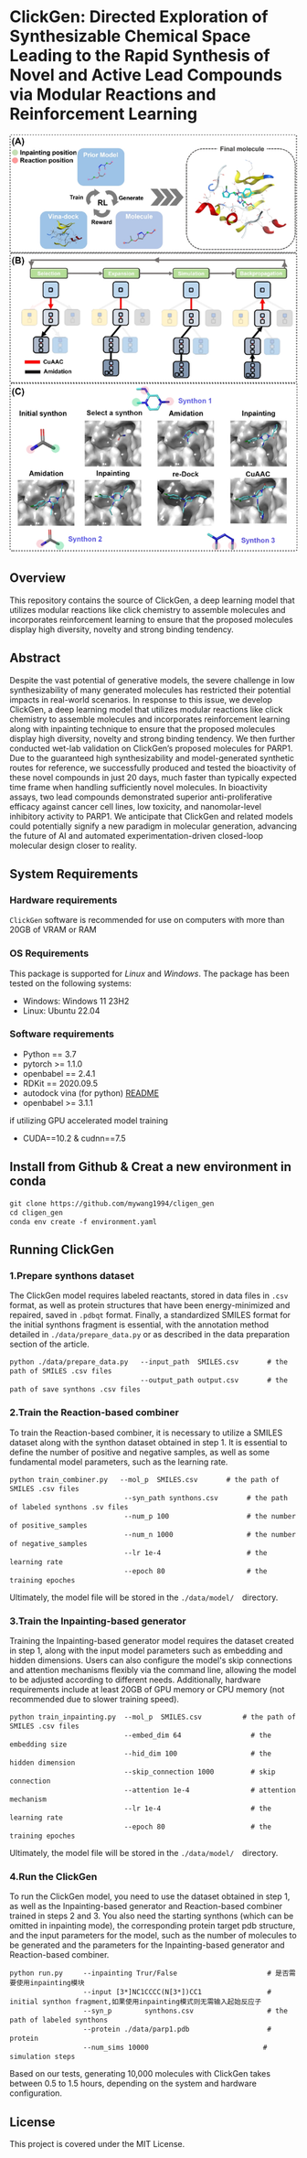 # ClickGen: Directed Exploration of Synthesizable Chemical Space Leading to the Rapid Synthesis of Novel and Active Lead Compounds via Modular Reactions and Reinforcement Learning

![overview of the architecture of ClickGen](/images/figure.png)

## Overview
This repository contains the source of ClickGen, a deep learning model that utilizes modular reactions like click chemistry to assemble molecules and incorporates reinforcement learning to ensure that the proposed molecules display high diversity, novelty and strong binding tendency. 

## Abstract

Despite the vast potential of generative models, the severe challenge in low synthesizability of many generated molecules has restricted their potential impacts in real-world scenarios. In response to this issue, we develop ClickGen, a deep learning model that utilizes modular reactions like click chemistry to assemble molecules and incorporates reinforcement learning along with inpainting technique to ensure that the proposed molecules display high diversity, novelty and strong binding tendency. We then further conducted wet-lab validation on ClickGen’s proposed molecules for PARP1. Due to the guaranteed high synthesizability and model-generated synthetic routes for reference, we successfully produced and tested the bioactivity of these novel compounds in just 20 days, much faster than typically expected time frame when handling sufficiently novel molecules. In bioactivity assays, two lead compounds demonstrated superior anti-proliferative efficacy against cancer cell lines, low toxicity, and nanomolar-level inhibitory activity to PARP1. We anticipate that ClickGen and related models could potentially signify a new paradigm in molecular generation, advancing the future of AI and automated experimentation-driven closed-loop molecular design closer to reality.


## System Requirements

### Hardware requirements

`ClickGen` software is recommended for use on computers with more than 20GB of VRAM or RAM

### OS Requirements
This package is supported for *Linux* and *Windows*. The package has been tested on the following systems:
+ Windows: Windows 11 23H2
+ Linux: Ubuntu 22.04

### Software requirements

- Python == 3.7
- pytorch >= 1.1.0
- openbabel == 2.4.1
- RDKit == 2020.09.5
- autodock vina (for python) [README](https://autodock-vina.readthedocs.io/en/latest/docking_python.html)
- openbabel >= 3.1.1


if utilizing GPU accelerated model training 
- CUDA==10.2 & cudnn==7.5 

## Install from Github & Creat a new environment in conda 
```
git clone https://github.com/mywang1994/cligen_gen
cd cligen_gen
conda env create -f environment.yaml

```



## Running ClickGen
### 1.Prepare synthons dataset
The ClickGen model requires labeled reactants, stored in data files in `.csv` format, as well as protein structures that have been energy-minimized and repaired, saved in `.pdbqt` format. Finally, a standardized SMILES format for the initial synthons fragment is essential, with the annotation method detailed in `./data/prepare_data.py` or as described in the data preparation section of the article.

```
python ./data/prepare_data.py   --input_path  SMILES.csv       # the path of SMILES .csv files
                                --output_path output.csv       # the path of save synthons .csv files  
```

### 2.Train the Reaction-based combiner

To train the Reaction-based combiner, it is necessary to utilize a SMILES dataset along with the synthon dataset obtained in step 1. It is essential to define the number of positive and negative samples, as well as some fundamental model parameters, such as the learning rate. 



```
python train_combiner.py   --mol_p  SMILES.csv       # the path of SMILES .csv files
                            --syn_path synthons.csv       # the path of labeled synthons .sv files
                            --num_p 100                   # the number of positive_samples
                            --num_n 1000                  # the number of negative_samples
                            --lr 1e-4                     # the learning rate
                            --epoch 80                    # the training epoches
```
Ultimately, the model file will be stored in the  `./data/model/  `directory.




### 3.Train the Inpainting-based generator

Training the Inpainting-based generator model requires the dataset created in step 1, along with the input model parameters such as embedding and hidden dimensions. Users can also configure the model's skip connections and attention mechanisms flexibly via the command line, allowing the model to be adjusted according to different needs. Additionally, hardware requirements include at least 20GB of GPU memory or CPU memory (not recommended due to slower training speed).

```
python train_inpainting.py  --mol_p  SMILES.csv          # the path of SMILES .csv files
                            --embed_dim 64                 # the embedding size
                            --hid_dim 100                  # the hidden dimension
                            --skip_connection 1000         # skip connection
                            --attention 1e-4               # attention mechanism
                            --lr 1e-4                      # the learning rate
                            --epoch 80                     # the training epoches

```
Ultimately, the model file will be stored in the  `./data/model/  `directory.




### 4.Run the ClickGen


To run the ClickGen model, you need to use the dataset obtained in step 1, as well as the Inpainting-based generator and Reaction-based combiner trained in steps 2 and 3. You also need the starting synthons (which can be omitted in inpainting mode), the corresponding protein target pdb structure, and the input parameters for the model, such as the number of molecules to be generated and the parameters for the Inpainting-based generator and Reaction-based combiner.

```
python run.py     --inpainting Trur/False                      # 是否需要使用inpainting模块
                  --input [3*]NC1CCCC(N[3*])CC1                # initial synthon fragment,如果使用inpainting模式则无需输入起始反应子
                  --syn_p        synthons.csv                  # the path of labeled synthons
                  --protein ./data/parp1.pdb                   # protein
                  --num_sims 10000                            # simulation steps
```

Based on our tests, generating 10,000 molecules with ClickGen takes between 0.5 to 1.5 hours, depending on the system and hardware configuration.

## License

This project is covered under the MIT License.
